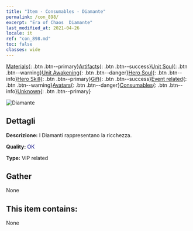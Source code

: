 ```yaml
---
title: "Item - Consumables - Diamante"
permalink: /con_898/
excerpt: "Era of Chaos  Diamante"
last_modified_at: 2021-04-26
locale: it
ref: "con_898.md"
toc: false
classes: wide
---
```

 [Materials](/ItemsIT/){: .btn .btn--primary}[Artifacts](/ItemsIT/Artifacts/){: .btn .btn--success}[Unit Soul](/ItemsIT/UnitSoul/){: .btn .btn--warning}[Unit Awakening](/ItemsIT/UnitAwakening/){: .btn .btn--danger}[Hero Soul](/ItemsIT/HeroSoul/){: .btn .btn--info}[Hero Skill](/ItemsIT/HeroSkill/){: .btn .btn--primary}[Gift](/ItemsIT/Gift/){: .btn .btn--success}[Event related](/ItemsIT/Events/){: .btn .btn--warning}[Avatars](/ItemsIT/Avatars/){: .btn .btn--danger}[Consumables](/ItemsIT/Consumables/){: .btn .btn--info}[Unknown](/ItemsIT/Unknown/){: .btn .btn--primary}

 ![Diamante](/images/t/i_102.png)

## Dettagli
 **Descrizione:** I Diamanti rappresentano la ricchezza.

 **Quality:** <span style="color: #000080">OK</span>

 **Type:** VIP related

## Gather

  None

## This item contains:

  None

